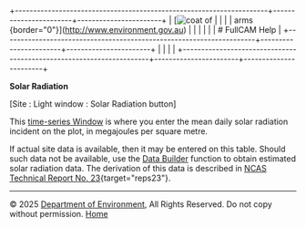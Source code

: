 +---------------------------------------------------------------------+-----------------------+-----------------------+
| [![coat of                                                          |                       | [](index.htm)         |
| arms](imgs/coa_env.png){border="0"}](http://www.environment.gov.au) |                       |                       |
|                                                                     |                       | # FullCAM Help        |
+---------------------------------------------------------------------+-----------------------+-----------------------+
|                                                                     |                       |                       |
+---------------------------------------------------------------------+-----------------------+-----------------------+

**Solar Radiation**

\[Site : Light window : Solar Radiation button\]

This [time-series Window](135_time-series%20window.htm) is where you
enter the mean daily solar radiation incident on the plot, in megajoules
per square metre.

If actual site data is available, then it may be entered on this table.
Should such data not be available, use the [Data
Builder](132_Data%20Builder.htm) function to obtain estimated solar
radiation data. The derivation of this data is described in [NCAS
Technical Report No.
23](reps/TR23%20Developing%20a%20National%20Forest%20Productivity%20Model.pdf){target="reps23"}.

------------------------------------------------------------------------

© 2025 [Department of
Environment](http://www.environment.gov.au "Department of Environment"),
All Rights Reserved. Do not copy without permission.
[Home](index.htm "help index")
